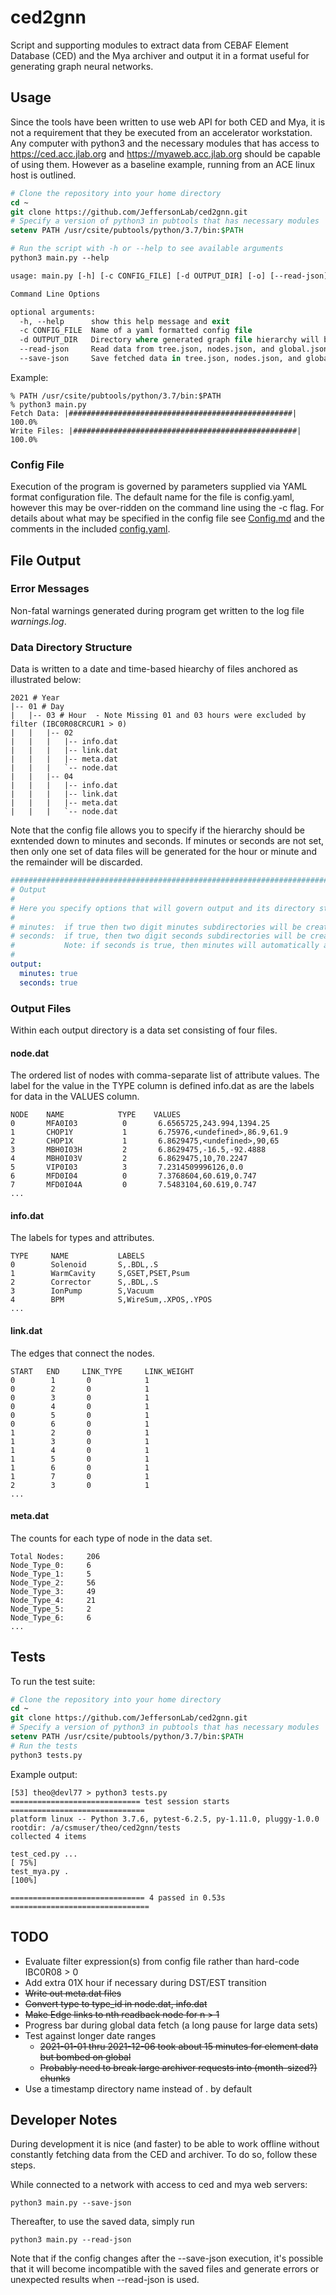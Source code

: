 # ced2gnn
Script and supporting modules to extract data from CEBAF Element Database (CED) and the Mya archiver and output it in a format useful for generating graph neural networks.

## Usage
Since the tools have been written to use web API for both CED and Mya, it is not a requirement that they be executed from an accelerator workstation.  Any computer with python3 and the necessary modules that has access to https://ced.acc.jlab.org and https://myaweb.acc.jlab.org should be capable of using them.  However as a baseline example, running from an ACE linux host is outlined.

```csh
# Clone the repository into your home directory
cd ~
git clone https://github.com/JeffersonLab/ced2gnn.git
# Specify a version of python3 in pubtools that has necessary modules
setenv PATH /usr/csite/pubtools/python/3.7/bin:$PATH

# Run the script with -h or --help to see available arguments
python3 main.py --help

usage: main.py [-h] [-c CONFIG_FILE] [-d OUTPUT_DIR] [-o] [--read-json] [--save-json]

Command Line Options

optional arguments:
  -h, --help      show this help message and exit
  -c CONFIG_FILE  Name of a yaml formatted config file
  -d OUTPUT_DIR   Directory where generated graph file hierarchy will be written
  --read-json     Read data from tree.json, nodes.json, and global.json instead of CED and Mya
  --save-json     Save fetched data in tree.json, nodes.json, and global.json

```
Example:

```
% PATH /usr/csite/pubtools/python/3.7/bin:$PATH
% python3 main.py
Fetch Data: |##################################################| 100.0%
Write Files: |##################################################| 100.0%
```
### Config File
Execution of the program is governed by parameters supplied via YAML format configuration file. 
The default name for the file is config.yaml, however this may be over-ridden on the command line using the -c flag.
For details about what may be specified in the config file see [Config.md](Config.md) and the comments in the 
included [config.yaml](config.yaml).   

## File Output

### Error Messages
Non-fatal warnings generated during program get written to the log file *warnings.log*.

### Data Directory Structure
Data is written to a date and time-based hiearchy of files anchored as illustrated below:

```
2021 # Year
|-- 01 # Day
|   |-- 03 # Hour  - Note Missing 01 and 03 hours were excluded by filter (IBC0R08CRCUR1 > 0)
|   |   |-- 02
|   |   |   |-- info.dat
|   |   |   |-- link.dat
|   |   |   |-- meta.dat
|   |   |   `-- node.dat
|   |   |-- 04
|   |   |   |-- info.dat
|   |   |   |-- link.dat
|   |   |   |-- meta.dat
|   |   |   `-- node.dat

```
Note that the config file allows you to specify if the hierarchy should be exntended down to minutes and seconds.
If minutes or seconds are not set, then only one set of data files will be generated for the hour or minute and the 
remainder will be discarded.

```yaml
##################################################################################################################
# Output
#
# Here you specify options that will govern output and its directory structure
#
# minutes:  if true then two digit minutes subdirectories will be created beneath hour
# seconds:  if true, then two digit seconds subdirectories will be created beneath minutes
#           Note: if seconds is true, then minutes will automatically also be regarded as true
#
output:
  minutes: true
  seconds: true
```
### Output Files
Within each output directory is a data set consisting of four files.

#### node.dat
The ordered list of nodes with comma-separate list of attribute values.
The label for the value in the TYPE column is defined info.dat as are
the labels for data in the VALUES column.
```
NODE    NAME            TYPE    VALUES
0       MFA0I03          0       6.6565725,243.994,1394.25
1       CHOP1Y           1       6.75976,<undefined>,86.9,61.9
2       CHOP1X           1       6.8629475,<undefined>,90,65
3       MBH0I03H         2       6.8629475,-16.5,-92.4888
4       MBH0I03V         2       6.8629475,10,70.2247
5       VIP0I03          3       7.2314509996126,0.0
6       MFD0I04          0       7.3768604,60.619,0.747
7       MFD0I04A         0       7.5483104,60.619,0.747
...
```

#### info.dat
The labels for types and attributes.
```
TYPE     NAME           LABELS
0        Solenoid       S,.BDL,.S
1        WarmCavity     S,GSET,PSET,Psum
2        Corrector      S,.BDL,.S
3        IonPump        S,Vacuum
4        BPM            S,WireSum,.XPOS,.YPOS
...
```

#### link.dat
The edges that connect the nodes.
```
START   END     LINK_TYPE     LINK_WEIGHT
0        1       0            1
0        2       0            1
0        3       0            1
0        4       0            1
0        5       0            1
0        6       0            1
1        2       0            1
1        3       0            1
1        4       0            1
1        5       0            1
1        6       0            1
1        7       0            1
2        3       0            1
...
```


#### meta.dat
The counts for each type of node in the data set.
```
Total Nodes:     206
Node_Type_0:     6
Node_Type_1:     5
Node_Type_2:     56
Node_Type_3:     49
Node_Type_4:     21
Node_Type_5:     2
Node_Type_6:     6
...
```


## Tests
To run the test suite:

```csh
# Clone the repository into your home directory
cd ~
git clone https://github.com/JeffersonLab/ced2gnn.git
# Specify a version of python3 in pubtools that has necessary modules
setenv PATH /usr/csite/pubtools/python/3.7/bin:$PATH
# Run the tests
python3 tests.py
```

Example output:

```
[53] theo@devl77 > python3 tests.py
============================= test session starts ==============================
platform linux -- Python 3.7.6, pytest-6.2.5, py-1.11.0, pluggy-1.0.0
rootdir: /a/csmuser/theo/ced2gnn/tests
collected 4 items

test_ced.py ...                                                          [ 75%]
test_mya.py .                                                            [100%]

============================== 4 passed in 0.53s ===============================
```



## TODO
 * Evaluate filter expression(s) from config file rather than hard-code IBC0R08 > 0
 * Add extra 01X hour if necessary during DST/EST transition
 * ~~Write out meta.dat files~~
 * ~~Convert type to type_id in node.dat, info.dat~~
 * ~~Make Edge links to nth readback node for n > 1~~
 * Progress bar during global data fetch (a long pause for large data sets)  
 * Test against longer date ranges
   * ~~2021-01-01 thru 2021-12-06 took about 15 minutes for element data but bombed on global~~
   * ~~Probably need to break large archiver requests into (month-sized?) chunks~~  
 * Use a timestamp directory name instead of . by default
 


## Developer Notes
During development it is nice (and faster) to be able to work offline without constantly fetching data 
from the CED and archiver.  To do so, follow these steps.

While connected to a network with access to ced and mya web servers:
```
python3 main.py --save-json
```

Thereafter, to use the saved data, simply run
```
python3 main.py --read-json
```

Note that if the config changes after the --save-json execution, it's possible that it will become 
incompatible with the saved files and generate errors or unexpected results when --read-json is used.
